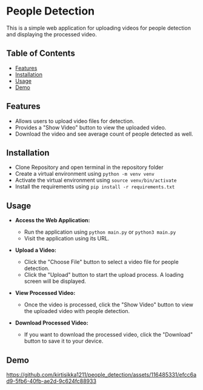 
# People Detection

This is a simple web application for uploading videos for people detection and displaying the processed video.


## Table of Contents





- [Features](#features)
- [Installation](#installation)
- [Usage](#usage)
- [Demo](#demo)

## Features

- Allows users to upload video files for  detection.
- Provides a "Show Video" button to view the uploaded video.
- Download the video and see average count of people detected as well. 


## Installation

* Clone Repository and open terminal in the repository folder
* Create a virtual environment using `python -m venv venv`
* Activate the virtual environment using `source venv/bin/activate`
* Install the requirements using `pip install -r requirements.txt`



## Usage

- **Access the Web Application:**

   - Run the application using `python main.py` or `python3 main.py`
   - Visit the application using its URL.

- **Upload a Video:**

   - Click the "Choose File" button to select a video file for people detection.
   - Click the "Upload" button to start the upload process. A loading screen will be displayed.

 - **View Processed Video:**

   - Once the video is processed, click the "Show Video" button to view the uploaded video with people detection.

 - **Download Processed Video:**

   - If you want to download the processed video, click the "Download" button to save it to your device.



## Demo



https://github.com/kirtisikka1211/people_detection/assets/116485331/efcc6ad9-5fb6-40fb-ae2d-9c624fc88933









